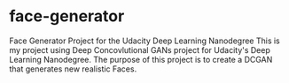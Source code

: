 # face-generator
Face Generator Project for the Udacity Deep Learning Nanodegree
This is my project using Deep Concovlutional GANs project for Udacity's Deep Learning Nanodegree.
The purpose of this project is to create a DCGAN that generates new realistic Faces.
